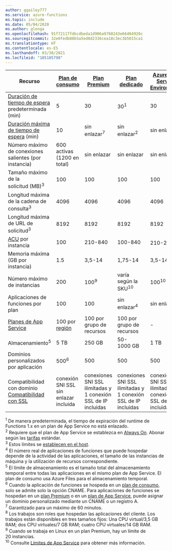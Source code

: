 ```yaml
---
author: ggailey777
ms.service: azure-functions
ms.topic: include
ms.date: 05/04/2020
ms.author: glenga
ms.openlocfilehash: 91f72117fdbcdbeda1d906a9760243e66404920c
ms.sourcegitcommit: 32e0fedb80b5a5ed0d2336cea18c3ec3b5015ca1
ms.translationtype: HT
ms.contentlocale: es-ES
ms.lasthandoff: 03/30/2021
ms.locfileid: "105105798"
---
```

| Recurso |[Plan de consumo](../articles/azure-functions/consumption-plan.md)|[Plan Premium](../articles/azure-functions/functions-premium-plan.md)|[Plan dedicado](../articles/azure-functions/dedicated-plan.md)|[Azure App Service Environment](../articles/app-service/environment/intro.md)| [Kubernetes](../articles/aks/quotas-skus-regions.md) |
| --- | --- | --- | --- | --- | --- |
|[Duración de tiempo de espera](../articles/azure-functions/functions-scale.md#timeout) predeterminada (min) |5 | 30 |30<sup>1</sup> | 30 | 30 |
|[Duración máxima de tiempo de espera](../articles/azure-functions/functions-scale.md#timeout) (min) |10 | sin enlazar<sup>7</sup> | sin enlazar<sup>2</sup> | sin enlazar | sin enlazar |
| Número máximo de conexiones salientes (por instancia) | 600 activas (1200 en total) | sin enlazar | sin enlazar | sin enlazar | sin enlazar |
| Tamaño máximo de la solicitud (MB)<sup>3</sup> | 100 | 100 | 100 | 100 | Depende del clúster |
| Longitud máxima de la cadena de consulta<sup>3</sup> | 4096 | 4096 | 4096 | 4096 | Depende del clúster |
| Longitud máxima de URL de solicitud<sup>3</sup> | 8192 | 8192 | 8192 | 8192 | Depende del clúster |
|[ACU](../articles/virtual-machines/acu.md) por instancia | 100 | 210-840 | 100-840 | 210-250<sup>8</sup> | [Precios de AKS](https://azure.microsoft.com/pricing/details/container-service/) |
| Memoria máxima (GB por instancia) | 1.5 | 3,5-14 | 1,75-14 | 3,5-14 | Se admite cualquier nodo |
| Número máximo de instancias | 200 | 100<sup>9</sup> | varía según la SKU<sup>10</sup> | 100<sup>10</sup> | Depende del clúster |   
| Aplicaciones de funciones por plan |100 |100 |sin enlazar<sup>4</sup> | sin enlazar | sin enlazar |
| [Planes de App Service](../articles/app-service/overview-hosting-plans.md) | 100 por [región](https://azure.microsoft.com/global-infrastructure/regions/) |100 por grupo de recursos |100 por grupo de recursos | - | - |
| Almacenamiento<sup>5</sup> |5 TB |250 GB |50-1000 GB | 1 TB | N/D |
| Dominios personalizados por aplicación</a> |500<sup>6</sup> |500 |500 | 500 | N/D |
| Compatibilidad con dominio [Compatibilidad con SSL](../articles/app-service/configure-ssl-bindings.md) |conexión SNI SSL sin enlazar incluida | conexiones SNI SSL ilimitadas y 1 conexión SSL de IP incluidas |conexiones SNI SSL ilimitadas y 1 conexión SSL de IP incluidas | conexiones SNI SSL ilimitadas y 1 conexión SSL de IP incluidas | N/D |

<sup>1</sup> De manera predeterminada, el tiempo de expiración del runtime de Functions 1.x en un plan de App Service no está enlazado.  
<sup>2</sup> Requiere que el plan de App Service se establezca en [Always On](../articles/azure-functions/dedicated-plan.md#always-on). Abonar según las [tarifas](https://azure.microsoft.com/pricing/details/app-service/) estándar.  
<sup>3</sup> Estos límites se [establecen en el host](https://github.com/Azure/azure-functions-host/blob/dev/src/WebJobs.Script.WebHost/web.config).  
<sup>4</sup> El número real de aplicaciones de funciones que puede hospedar depende de la actividad de las aplicaciones, el tamaño de las instancias de máquina y la utilización de recursos correspondiente.  
<sup>5</sup> El límite de almacenamiento es el tamaño total del almacenamiento temporal entre todas las aplicaciones en el mismo plan de App Service. El plan de consumo usa Azure Files para el almacenamiento temporal.  
<sup>6</sup> Cuando la aplicación de funciones se hospeda en un [plan de consumo](../articles/azure-functions/consumption-plan.md), solo se admite solo la opción CNAME. Para aplicaciones de funciones se hospedan en un [plan Premium](../articles/azure-functions/functions-premium-plan.md) o en un [plan de App Service](../articles/azure-functions/dedicated-plan.md), puede asignar un dominio personalizado mediante un CNAME o un registro A.  
<sup>7</sup> Garantizado para un máximo de 60 minutos.  
<sup>8</sup> Los trabajos son roles que hospedan las aplicaciones del cliente. Los trabajos están disponibles en tres tamaños fijos: Una CPU virtual/3,5 GB RAM; dos CPU virtuales/7 GB RAM; cuatro CPU virtuales/14 GB RAM.   
<sup>9</sup> Cuando se trabaja en Linux en un plan Premium, hay un límite de 20 instancias.  
<sup>10</sup> Consulte [Límites de App Service](../articles/azure-resource-manager/management/azure-subscription-service-limits.md#app-service-limits) para obtener más información.